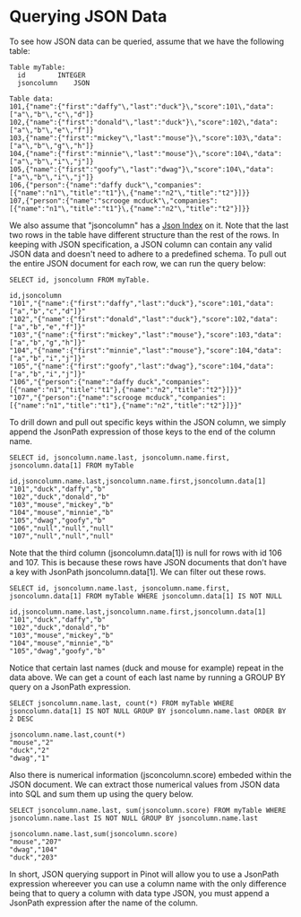 # Querying JSON Data

To see how JSON data can be queried, assume that we have the following table:

```
Table myTable:
  id		INTEGER
  jsoncolumn	JSON 

Table data:
101,{"name":{"first":"daffy"\,"last":"duck"}\,"score":101\,"data":["a"\,"b"\,"c"\,"d"]}
102,{"name":{"first":"donald"\,"last":"duck"}\,"score":102\,"data":["a"\,"b"\,"e"\,"f"]}
103,{"name":{"first":"mickey"\,"last":"mouse"}\,"score":103\,"data":["a"\,"b"\,"g"\,"h"]}
104,{"name":{"first":"minnie"\,"last":"mouse"}\,"score":104\,"data":["a"\,"b"\,"i"\,"j"]}
105,{"name":{"first":"goofy"\,"last":"dwag"}\,"score":104\,"data":["a"\,"b"\,"i"\,"j"]}
106,{"person":{"name":"daffy duck"\,"companies":[{"name":"n1"\,"title":"t1"}\,{"name":"n2"\,"title":"t2"}]}}
107,{"person":{"name":"scrooge mcduck"\,"companies":[{"name":"n1"\,"title":"t1"}\,{"name":"n2"\,"title":"t2"}]}}
```
We also assume that "jsoncolumn" has a [Json Index](https://docs.pinot.apache.org/basics/indexing/json-index) on it. Note that the last two rows in the table have different structure than the rest of the rows. In keeping with JSON specification, a JSON column can contain any valid JSON data and doesn't need to adhere to a predefined schema. To pull out the entire JSON document for each row, we can run the query below:

```
SELECT id, jsoncolumn FROM myTable.

id,jsoncolumn
"101","{"name":{"first":"daffy","last":"duck"},"score":101,"data":["a","b","c","d"]}"
"102","{"name":{"first":"donald","last":"duck"},"score":102,"data":["a","b","e","f"]}"
"103","{"name":{"first":"mickey","last":"mouse"},"score":103,"data":["a","b","g","h"]}"
"104","{"name":{"first":"minnie","last":"mouse"},"score":104,"data":["a","b","i","j"]}"
"105","{"name":{"first":"goofy","last":"dwag"},"score":104,"data":["a","b","i","j"]}"
"106","{"person":{"name":"daffy duck","companies":[{"name":"n1","title":"t1"},{"name":"n2","title":"t2"}]}}"
"107","{"person":{"name":"scrooge mcduck","companies":[{"name":"n1","title":"t1"},{"name":"n2","title":"t2"}]}}"
```

To drill down and pull out specific keys within the JSON column, we simply append the JsonPath expression of those keys to the end of the column name.

```
SELECT id, jsoncolumn.name.last, jsoncolumn.name.first, jsoncolumn.data[1] FROM myTable

id,jsoncolumn.name.last,jsoncolumn.name.first,jsoncolumn.data[1]
"101","duck","daffy","b"
"102","duck","donald","b"
"103","mouse","mickey","b"
"104","mouse","minnie","b"
"105","dwag","goofy","b"
"106","null","null","null"
"107","null","null","null"
```

Note that the third column (jsoncolumn.data[1]) is null for rows with id 106 and 107. This is because these rows have JSON documents that don't have a key with JsonPath jsoncolumn.data[1]. We can filter out these rows.

```
SELECT id, jsoncolumn.name.last, jsoncolumn.name.first, jsoncolumn.data[1] FROM myTable WHERE jsoncolumn.data[1] IS NOT NULL

id,jsoncolumn.name.last,jsoncolumn.name.first,jsoncolumn.data[1]
"101","duck","daffy","b"
"102","duck","donald","b"
"103","mouse","mickey","b"
"104","mouse","minnie","b"
"105","dwag","goofy","b"
```

Notice that certain last names (duck and mouse for example) repeat in the data above. We can get a count of each last name by running a GROUP BY query on a JsonPath expression.

```
SELECT jsoncolumn.name.last, count(*) FROM myTable WHERE jsoncolumn.data[1] IS NOT NULL GROUP BY jsoncolumn.name.last ORDER BY 2 DESC

jsoncolumn.name.last,count(*)
"mouse","2"
"duck","2"
"dwag","1"
```

Also there is numerical information (jsconcolumn.score) embeded within the JSON document. We can extract those numerical values from JSON data into SQL and sum them up using the query below.
```
SELECT jsoncolumn.name.last, sum(jsoncolumn.score) FROM myTable WHERE jsoncolumn.name.last IS NOT NULL GROUP BY jsoncolumn.name.last

jsoncolumn.name.last,sum(jsoncolumn.score)
"mouse","207"
"dwag","104"
"duck","203"
```

In short, JSON querying support in Pinot will allow you to use a JsonPath expression whereever you can use a column name with the only difference being that to query a column with data type JSON, you must append a JsonPath expression after the name of the column.
